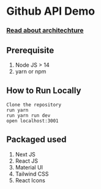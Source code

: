 # Github API Demo

### <a href="https://shreyvijayvargiya26.medium.com/2023-frontend-full-stack-repository-78af2a93f1dc?sk=e6dba6d4d18909f7ba9444c0158fb12a">Read about architechture</a>


## Prerequisite
<ol>
  <li>Node JS > 14</li>
  <li>yarn or npm</li>
</ol>

## How to Run Locally
```
Clone the repository
run yarn
run yarn run dev
open localhost:3001
```

## Packaged used
<ol>
  <li>Next JS</li>
  <li>React JS</li>
  <li>Material UI</li>
  <li>Tailwind CSS</li>
  <li>React Icons</li>
</ol>
